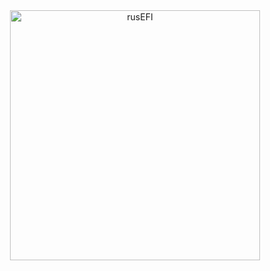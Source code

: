 <div align="center">
<a href="https://rusefi.com/"><img src="https://raw.githubusercontent.com/wiki/rusefi/rusefi/Images/logo_new.png" alt="rusEFI" width="400"></a>
</div>